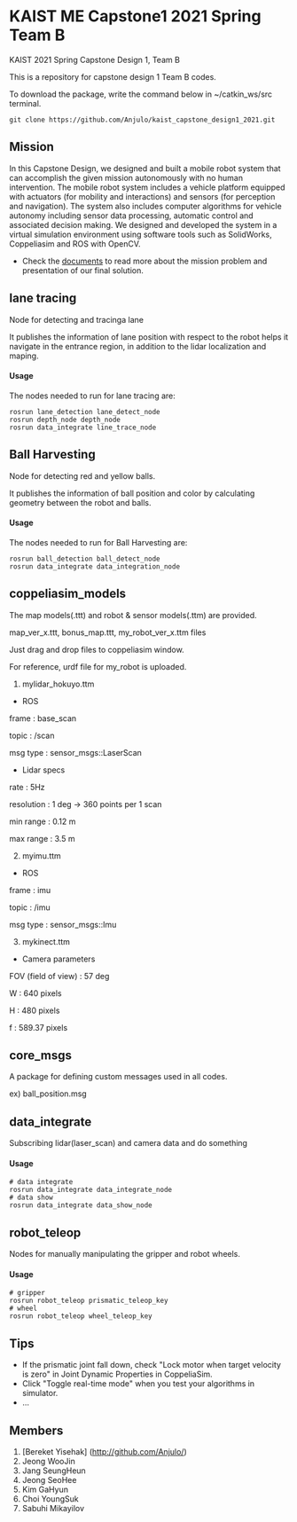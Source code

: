 # KAIST ME Capstone1 2021 Spring Team B

KAIST 2021 Spring Capstone Design 1, Team B

This is a repository for capstone design 1 Team B codes. 

To download the package, write the command below in ~/catkin_ws/src terminal.
```console
git clone https://github.com/Anjulo/kaist_capstone_design1_2021.git
```
## Mission

In this Capstone Design, we designed and built a mobile robot system that can accomplish the given mission autonomously with no human intervention. The mobile robot system includes a vehicle platform equipped with actuators (for mobility and interactions) and sensors (for perception and navigation). The system also includes computer algorithms for vehicle autonomy including sensor data processing, automatic control and associated decision making. We designed and developed the system in a virtual simulation environment using software tools such as SolidWorks, Coppeliasim and ROS with OpenCV.
- Check the [documents](https://github.com/Anjulo/kaist_capstone_design1_2021/tree/main/documents) to read more about the mission problem and presentation of our final solution.

## lane tracing

Node for detecting and tracinga lane

It publishes the information of lane position with respect to the robot helps it navigate in the entrance region, in addition to the lidar localization and maping. 
#### Usage

The nodes needed to run for lane tracing are:

```console
rosrun lane_detection lane_detect_node
rosrun depth_node depth_node
rosrun data_integrate line_trace_node
```


## Ball Harvesting

Node for detecting red and yellow balls.

It publishes the information of ball position and color by calculating geometry between the robot and balls.

#### Usage

The nodes needed to run for Ball Harvesting are:

```console
rosrun ball_detection ball_detect_node
rosrun data_integrate data_integration_node
```

## coppeliasim_models

The map models(.ttt) and  robot & sensor models(.ttm) are provided.

map_ver_x.ttt, bonus_map.ttt, my_robot_ver_x.ttm files

Just drag and drop files to coppeliasim window.

For reference, urdf file for my_robot is uploaded.

1. mylidar_hokuyo.ttm

- ROS

frame : base_scan

topic : /scan

msg type : sensor_msgs::LaserScan

- Lidar specs

rate : 5Hz

resolution : 1 deg -> 360 points per 1 scan

min range : 0.12 m

max range : 3.5 m


2. myimu.ttm

- ROS

frame : imu

topic : /imu

msg type : sensor_msgs::Imu


3. mykinect.ttm

- Camera parameters

FOV (field of view) : 57 deg

W : 640 pixels

H : 480 pixels

f : 589.37 pixels


## core_msgs

A package for defining custom messages used in all codes.

ex) ball_position.msg



## data_integrate

Subscribing lidar(laser_scan) and camera data and do something


#### Usage

```console
# data integrate
rosrun data_integrate data_integrate_node
# data show
rosrun data_integrate data_show_node
```

## robot_teleop

Nodes for manually manipulating the gripper and robot wheels.

#### Usage

```console
# gripper
rosrun robot_teleop prismatic_teleop_key
# wheel
rosrun robot_teleop wheel_teleop_key
```


## Tips

- If the prismatic joint fall down, check "Lock motor when target velocity is zero" in Joint Dynamic Properties in CoppeliaSim.
- Click "Toggle real-time mode" when you test your algorithms in simulator.
- ...



## Members

1.  [Bereket Yisehak] (http://github.com/Anjulo/)
2.  Jeong WooJin
3.  Jang SeungHeun
4.  Jeong SeoHee
5.  Kim GaHyun
6.  Choi YoungSuk
7.  Sabuhi Mikayilov

